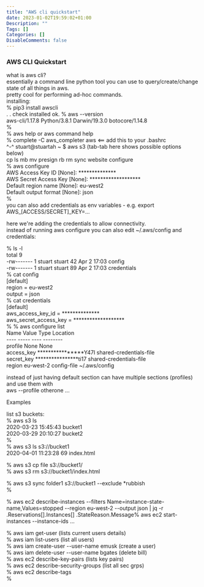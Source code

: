 ```yaml
---
title: "AWS cli quickstart"
date: 2023-01-02T19:59:02+01:00
Description: ""
Tags: []
Categories: []
DisableComments: false
---
```

### AWS CLI Quickstart
what is aws cli?  
essentially a command line python tool you can use to query/create/change state of all things in aws.  
pretty cool for performing ad-hoc commands.  
installing:  
% pip3 install awscli  
.
.
check installed ok. 
% aws --version  
aws-cli/1.17.8 Python/3.8.1 Darwin/19.3.0 botocore/1.14.8  
%  
% aws help or aws command help  
% complete -C aws_completer aws   <== add this to your .bashrc  
^-^ stuart@stuartah ~ $ aws s3 (tab-tab here shows possible options below)  
cp ls mb mv presign rb rm sync website configure  
% aws configure  
AWS Access Key ID [None]: **************  
AWS Secret Access Key [None]: *******************  
Default region name [None]: eu-west2  
Default output format [None]: json  
%  
you can also add credentials as env variables - e.g. export AWS_[ACCESS/SECRET]_KEY=...  

here we're adding the credentials to allow connectivity.  
instead of running aws configure you can also edit ~/.aws/config and credentials:  

% ls -l  
total 9  
-rw------- 1 stuart stuart 42 Apr  2 17:03 config  
-rw------- 1 stuart stuart 89 Apr  2 17:03 credentials  
% cat config  
[default]  
region = eu-west2  
output = json  
% cat credentials  
[default]  
aws_access_key_id = **************  
aws_secret_access_key = *******************  
%
% aws configure list  
      Name                    Value             Type    Location  
      ----                    -----             ----    --------  
   profile                             None    None  
access_key     ****************Y47I shared-credentials-file  
secret_key     ****************ti17 shared-credentials-file  
    region                eu-west-2      config-file    ~/.aws/config  


instead of just having default section can have multiple sections (profiles) and use them with  
aws --profile otherone ...  

Examples

list s3 buckets:  
% aws s3 ls  
2020-03-23 15:45:43 bucket1  
2020-03-29 20:10:27 bucket2  
%  
% aws s3 ls s3://bucket1  
2020-04-01 11:23:28         69 index.html  

% aws s3 cp file s3://bucket1/  
% aws s3 rm s3://bucket1/index.html  

% aws s3 sync folder1 s3://bucket1 --exclude *rubbish  
%  

% aws ec2 describe-instances --filters Name=instance-state-name,Values=stopped  --region  eu-west-2  --output json  |  jq  -r  .Reservations[].Instances[] .StateReason.Message% aws ec2 start-instances --instance-ids ...  

% aws iam get-user (lists current users details)  
% aws iam list-users (list all users)  
% aws iam create-user --user-name emusk (create a user)  
% aws iam delete-user --user-name bgates (delete bill)  
% aws ec2 describe-key-pairs (lists key pairs)  
% aws ec2 describe-security-groups (list all sec grps)  
% aws ec2 describe-tags  
%  
